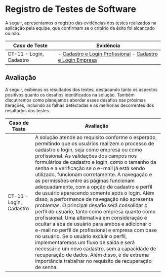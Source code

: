 # Registro de Testes de Software

A seguir, apresentamos o registro das evidências dos testes realizados na aplicação pela equipe, que confirmam se o critério de êxito foi alcançado ou não.

| Caso de Teste            | Evidência |
|--------------------------|-----------|
| CT-11 - Login, Cadastro  | - [Cadastro e Login Profissional](https://www.youtube.com/embed/8Hyh923iCoQ?si=7ELGPodV6Gs24zMi) - [Cadastro e Login Empresa](https://www.youtube.com/embed/cAc-FRB0LT8?si=pOKAe8takrv2sF1r) |

## Avaliação

A seguir, exibimos os resultados dos testes, destacando tanto os aspectos positivos quanto os desafios identificados na solução. Também discutiremos como planejamos abordar esses desafios nas próximas iterações, incluindo as falhas detectadas e as melhorias decorrentes dos resultados dos testes.


| Caso de Teste            | Avaliação |
|--------------------------|-----------|
| CT-11 - Login, Cadastro  | A solução atende ao requisito conforme o esperado, permitindo que os usuários realizem o processo de cadastro e login, seja como empresa ou como profissional. As validações dos campos nos formulários de cadastro e login, como o tamanho da senha e a verificação se o e-mail já está sendo utilizado, funcionam corretamente. A navegação e as permissões entre as páginas funcionam adequadamente, com a opção de cadastro e perfil de usuário aparecendo somente após o login. Além disso, a performance de navegação não apresenta problemas. O principal desafio será consolidar o perfil do usuário, tanto como empresa quanto como profissional. Uma alternativa em consideração é ocultar a aba de usuário para ambos e adicionar o e-mail no perfil de profissional e empresa com base no usuário. Se o usuário excluir o perfil, implementaremos um fluxo de saída e será necessário um novo cadastro, sem a capacidade de recuperação de dados. Além disso, é de extrema importância trabalhar no requisito de recuperação de senha. |
